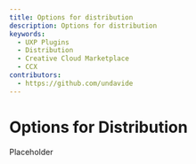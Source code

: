 ```yaml
---
title: Options for distribution
description: Options for distribution
keywords:
  - UXP Plugins
  - Distribution
  - Creative Cloud Marketplace
  - CCX
contributors:
  - https://github.com/undavide
---
```


# Options for Distribution

Placeholder
